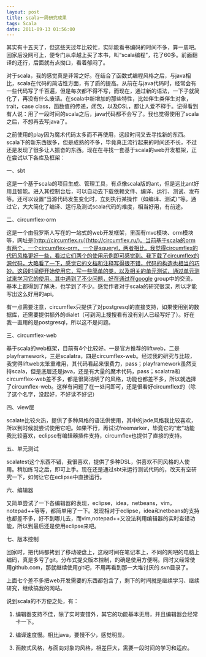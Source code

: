 ```yaml
---
layout: post
title: scala一周研究成果
tags: Scala
date: 2011-09-13 01:56:00
---
```


其实有十五天了，但这些天过年比较忙，实际能看书编码的时间不多，算一周吧。回家后没网可上，便专门从卓越上买了本书，叫“scala编程”，花了60多。前面翻译的还行，后面就有点拗口，看着郁闷了。

对于scala，我的感觉真是非常之好。在结合了函数式编程风格之后，与java相比，scala在代码的简洁性方面，有了质的提高。从前在与java代码时，经常会有一些代码写了千百遍，但是每次都不得不写，而现在，通过新的语法，一下子就简化了，再没有什么废话。在scala中新增加的那些特性，比如伴生类伴生对象，trait，case class，函数值的传递，闭包，以及DSL，都让人爱不释手。记得看到有人说：用了一段时间的scala之后，java代码都不会写了。我也觉得使用了scala之后，不想再去写java了。<span id="more-105"></span>

之前使用的play因为魔术代码太多而不再使用，这段时间又去寻找新的东西。scala下的新东西很多，但是成熟的不多，毕竟真正流行起来的时间还不长，不过还是发现了很多让人振奋的东西。现在在寻找一套基于scala的web开发框架，正在尝试以下各库及框架：

一、sbt

这是一个基于scala的项目生成、管理工具，有点像scala版的ant，但是远比ant好用且智能。进入其控制台后，可以自动去下载依赖文件、编译、运行、测试、发布等。还可以设置“当源代码发生变化时，立刻执行某操作（如编译、测试）”等。通过它，大大简化了编译、运行及测试scala代码的难度，相当好用，有前途。

二、circumflex-orm

这是一个由俄罗斯人写在的一站式的web开发框架，里面有mvc模块、orm模块等，网址是[http://circumflex.ru](http://circumflex.ru/)。当前基于scala的orm有两个，一个circumflex-orm，一个是squeryl，两者相比，我觉得circumflex的代码风格更好一些，看过它们两个的使用示例即可感觉到。我下载了circumflex的源代码，大略看了一下，感觉它的文档和注释写得很不错，代码的构造也相当的巧妙。这段时间便开始使用它，写一些简单的类，以及相关的单元测试，通过单元测试来学习它的使用。其中遇到了不少问题，好在通过在google group中的交流，基本上都得到了解决，也学到了不少。感觉作者对于scala的研究很深，所以才能写出这么好用的api。

有一点需要注意，circumflex只提供了对postgresql的直接支持，如果使用别的数据库，还需要提供额外的dialet（可到网上搜搜看有没有别人已经写好了）。好在我一直用的是postgresql，所以这不是问题。

三、circumflex-web

基于scala的web框架，目前有4个比较好。一是官方推荐的liftweb，二是playframework，三是scalatra，四是circumflex-web。经过我的研究与比较，我觉得liftweb太笨重难用，其代码看起来很费力，pass；playframework虽然支持scala，但是底层还是java，还是有大量的魔术代码，pass；scalatra和circumflex-web差不多，都是很简洁明了的风格，功能也都差不多，所以就选择了circumflex-web。这样有问题了在一处问即可，还是很看好circumflex的（除了这个名字，没起好，不好读不好记）

四、view层

scalate比较火热，提供了多种风格的语法供使用，其中的jade风格我比较喜欢，所以到时候就尝试使用它吧。如果不行，再试试freemarker，毕竟它的“宏”功能我比较喜欢，eclipse有编辑器插件支持，circumflex也提供了直接的支持。

五、单元测试

scalatest这个东西不错，我很喜欢，提供了多种DSL，供喜欢不同风格的人使用。稍加练习之后，即可上手。现在还是通过sbt来运行测试代码的，改天有空研究一下，如何让它在eclipse中直接运行。

六、编辑器

又简单尝试了一下各编辑器的表现，eclipse，idea，netbeans，vim，notepad++等等，都简单用了一下。发现相对于eclipse，idea和netbeans的支持也都差不多，好不到哪儿去，而vim,notepad++又没法利用编辑器的实时查错功能，所以到最后还是使用eclipse来吧。

七、版本控制

回家时，把代码都拷到了移动硬盘上，这段时间在笔记本上，不同的网吧的电脑上编码，真是多亏了git。分布式提交版本控制，的确是使用方便啊。同时又经常使用github.com，那就继续使用git吧，不用再看到那一大堆讨厌的.svn目录了。

上面七个差不多把web开发需要的东西都包含了，剩下的时间就是继续学习、继续研究，继续搞我的网站。

说到scala的不方便之处，有：

1. 编辑器支持不佳，除了实时查错外，其它的功能基本无用，并且编辑器会经常卡一下。

2. 编译速度慢。相比java，要慢不少，感觉明显。

3. 函数式风格，与面向对象的风格，相差巨大，需要一段时间的学习和适应。
